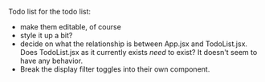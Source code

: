 Todo list for the todo list:

- make them editable, of course
- style it up a bit?
- decide on what the relationship is between App.jsx and TodoList.jsx. Does TodoList.jsx as it currently exists *need* to exist? It doesn't seem to have any behavior.
- Break the display filter toggles into their own component.
